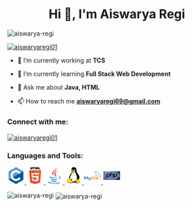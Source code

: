 <h1 align="center">Hi 👋, I'm Aiswarya Regi</h1>
<p align="left"> <img src="https://komarev.com/ghpvc/?username=aiswarya-regi&label=Profile%20views&color=0e75b6&style=flat" alt="aiswarya-regi" /> </p>

<p align="left"> <a href="https://twitter.com/aiswaryaregi01" target="blank"><img src="https://img.shields.io/twitter/follow/aiswaryaregi01?logo=twitter&style=for-the-badge" alt="aiswaryaregi01" /></a> </p>

- 🔭 I’m currently working at **TCS**

- 🌱 I’m currently learning **Full Stack Web Development**

- 💬 Ask me about **Java, HTML**

- 📫 How to reach me **aiswaryaregi69@gmail.com**

<h3 align="left">Connect with me:</h3>
<p align="left">
<a href="https://twitter.com/aiswaryaregi01" target="blank"><img align="center" src="https://raw.githubusercontent.com/rahuldkjain/github-profile-readme-generator/master/src/images/icons/Social/twitter.svg" alt="aiswaryaregi01" height="30" width="40" /></a>
</p>

<h3 align="left">Languages and Tools:</h3>
<p align="left"> <a href="https://www.cprogramming.com/" target="_blank" rel="noreferrer"> <img src="https://raw.githubusercontent.com/devicons/devicon/master/icons/c/c-original.svg" alt="c" width="40" height="40"/> </a> <a href="https://www.w3.org/html/" target="_blank" rel="noreferrer"> <img src="https://raw.githubusercontent.com/devicons/devicon/master/icons/html5/html5-original-wordmark.svg" alt="html5" width="40" height="40"/> </a> <a href="https://www.java.com" target="_blank" rel="noreferrer"> <img src="https://raw.githubusercontent.com/devicons/devicon/master/icons/java/java-original.svg" alt="java" width="40" height="40"/> </a> <a href="https://www.linux.org/" target="_blank" rel="noreferrer"> <img src="https://raw.githubusercontent.com/devicons/devicon/master/icons/linux/linux-original.svg" alt="linux" width="40" height="40"/> </a> <a href="https://www.mysql.com/" target="_blank" rel="noreferrer"> <img src="https://raw.githubusercontent.com/devicons/devicon/master/icons/mysql/mysql-original-wordmark.svg" alt="mysql" width="40" height="40"/> </a> <a href="https://www.php.net" target="_blank" rel="noreferrer"> <img src="https://raw.githubusercontent.com/devicons/devicon/master/icons/php/php-original.svg" alt="php" width="40" height="40"/> </a> </p>

<p><img align="left" src="https://github-readme-stats.vercel.app/api/top-langs?username=aiswarya-regi&show_icons=true&locale=en&layout=compact" alt="aiswarya-regi" /></p>

<p>&nbsp;<img align="center" src="https://github-readme-stats.vercel.app/api?username=aiswarya-regi&show_icons=true&locale=en" alt="aiswarya-regi" /></p>

